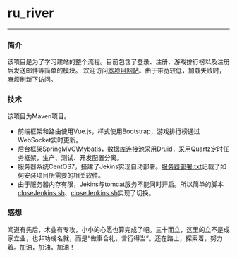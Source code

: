 # ru_river
---
### 简介
该项目是为了学习建站的整个流程。目前包含了登录、注册、游戏排行榜以及注册后发送邮件等简单的模块。
欢迎访问[本项目网站](http://www.kangcat.cn)。由于带宽较低，加载失败时，麻烦刷新下访问。

### 技术
该项目为Maven项目。
* 前端框架和路由使用Vue.js，样式使用Bootstrap，游戏排行榜通过WebSocket实时更新。
* 后台框架SpringMVC\Mybatis，数据库连接池采用Druid，采用Quartz定时任务框架，生产、测试、开发配置分离。
* 服务器系统CentOS7，搭建了Jekins实现自动部署。[服务器部署.txt](https://github.com/BinerKang/ru_river/blob/master/%E6%9C%8D%E5%8A%A1%E5%99%A8%E9%83%A8%E7%BD%B2.txt)记载了如何安装项目所需要的相关软件。
* 由于服务器内存有限，Jekins与tomcat服务不能同时开启。所以简单的脚本[closeJenkins.sh](https://github.com/BinerKang/ru_river/blob/master/openJenkins.sh)、[closeJenkins.sh](https://github.com/BinerKang/ru_river/blob/master/closeJenkins.sh)实现了切换。

### 感想
闻道有先后，术业有专攻，小小的心愿也算完成了吧。三十而立，这里的立不是成家立业，也非功成名就，而是“做事合礼，言行得当”。还在路上，探索着，努力着。加油，加油，加油！
